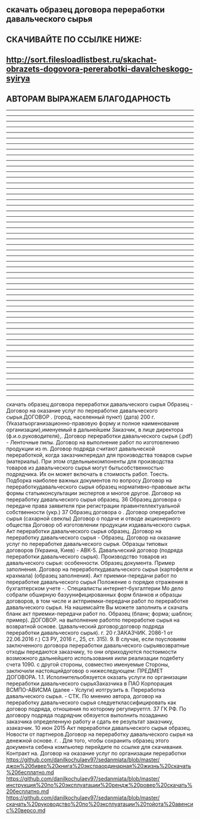 скачать образец договора переработки давальческого сырья
--------------------------------------------------
СКАЧИВАЙТЕ ПО ССЫЛКЕ НИЖЕ:
--------------------------------------------------
http://sort.filesloadlistbest.ru/skachat-obrazets-dogovora-pererabotki-davalcheskogo-syirya
--------------------------------------------------
АВТОРАМ ВЫРАЖАЕМ БЛАГОДАРНОСТЬ
--------------------------------------------------
--------------------------------------------------
--------------------------------------------------
--------------------------------------------------
--------------------------------------------------
--------------------------------------------------
--------------------------------------------------
--------------------------------------------------
--------------------------------------------------
--------------------------------------------------
--------------------------------------------------
--------------------------------------------------
--------------------------------------------------
--------------------------------------------------
--------------------------------------------------
--------------------------------------------------
--------------------------------------------------
--------------------------------------------------
--------------------------------------------------
--------------------------------------------------
--------------------------------------------------
--------------------------------------------------
--------------------------------------------------
--------------------------------------------------
--------------------------------------------------
--------------------------------------------------
--------------------------------------------------
--------------------------------------------------
--------------------------------------------------
--------------------------------------------------
--------------------------------------------------
--------------------------------------------------
--------------------------------------------------
--------------------------------------------------
--------------------------------------------------
--------------------------------------------------
--------------------------------------------------
--------------------------------------------------
--------------------------------------------------
--------------------------------------------------
--------------------------------------------------
--------------------------------------------------
--------------------------------------------------
--------------------------------------------------
--------------------------------------------------
--------------------------------------------------
--------------------------------------------------
--------------------------------------------------
--------------------------------------------------
--------------------------------------------------
--------------------------------------------------
--------------------------------------------------
--------------------------------------------------
скачать образец договора переработки давальческого сырья Образец - Договор на оказание услуг по переработке давальческого сырья.ДОГОВОР  . (город, населенный пункт) (дата) 200 г. (Указатьорганизационно-правовую форму и полное наименование организации),именуемый в дальнейшем Заказчик, в лице директора (ф.и.о.руководителя),. Договор переработки давальческого сырья (.pdf) - Ленточные пилы. Договор на выполнение работ по изготовлению продукции из m. Договор подряда считают давальческой переработкой, когда заказчикпередал для производства товаров сырье (материалы). При этом отдельныекомпоненты для производства товаров из давальческого сырья могут бытьсобственностью подрядчика. Их он может включать в стоимость работ. Тоесть. Подборка наиболее важных документов по вопросу Договор на переработкудавальческого сырья образец нормативно-правовые акты формы статьиконсультации экспертов и многое другое. Договор на переработку давальческого сырья образец. 36 Образец договора o передаче права заявителя при регистрации правинтеллектуальной собственности (укр.) 37 Образец договора o . Договор опереработке сырья (сахарной свеклы)  Договор о подаче и отводе акционерного общества  Договор об изготовлении продукции издавальческого сырья. Акт переработки давальческого сырья образец. Договор на переработку давальческого сырья  - Образец. Договор на оказание услуг по переработке давальческого сырья. Образцы типовых договоров (Украина, Киев) - АВК-5. Давальческий договор (подряда переработки давальческого сырья). Производство товаров из давальческого сырья: особенности. Образец документа. Пример заполнения. Договор на переработкудавальческого сырья (картофеля и крахмала) (образец заполнения). Акт приемки-передачи работ по переработке давальческого сырья
Положение о порядке отражения в бухгалтерском учете  -. Специалисты интернет-бухгалтерии Мо дело собрали обширную базуунифицированных форм бланков и образцы договоров, в том числе и актприемки-передачи работ по переработке давальческого сырья. На нашемсайте Вы можете заполнить и скачать бланк акт приемки-передачи работ по. Образец (бланк; форма; шаблон; пример). ДОГОВОР. на выполнение работпо переработке сырья на возвратной основе. (давальческий договор;договор подряда переработки давальческого сырья). г.  20 г.ЗАКАЗЧИК. 2086-1 от 22.06.2016 г.)  СЗ РУ, 2016 г.,  25, ст. 315). 9. В случае, если поусловиям заключенного договора переработки давальческого сырьявозвратные отходы передаются заказчику, то они оприходуются постоимости возможного дальнейшего использования иили реализации подебету счета 1090. с другой стороны, совместно именуемые Стороны, заключили настоящийдоговор о нижеследующем: ПРЕДМЕТ ДОГОВОРА. 1.1. Исполнительобязуется оказать услуги по организации переработки давальческого сырьяЗаказчика в ПАО Корпорация ВСМПО-АВИСМА (далее - Услуги) иотгрузить в. Переработка давальческого сырья. - СТК. По мнению автора, договор на переработку давальческого сырья следуетклассифицировать как договор подряда, отношения по которому регулируетгл. 37 ГК РФ. По договору подряда подрядчик обязуется выполнить позаданию заказчика определенную работу и сдать ее результат заказчику, азаказчик. 10 июн 2015  Акт переработки давальческого сырья образец. Новости от партнеров.Договор на переработку давальческого сырья на денежной основе. г.  . Для того, чтобы сохранить образец этого документа себена компьютер перейдите по ссылке для скачивания. Контракт на. Договор на оказание услуг по организации переработки
https://github.com/danilkochulaev97/sedanmiata/blob/master/джон%20бивер%20книга%20экстраординарная%20жизнь%20скачать%20бесплатно.md
https://github.com/danilkochulaev97/sedanmiata/blob/master/инструкция%20по%20эксплуатации%20рендж%20ровер%20скачать%20бесплатно.md
https://github.com/danilkochulaev97/sedanmiata/blob/master/скачать%20руководство%20по%20эксплуатации%20тойота%20авенсис%20версо.md